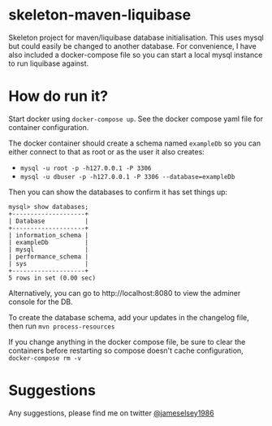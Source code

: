 skeleton-maven-liquibase
=======

Skeleton project for maven/liquibase database initialisation. This uses mysql but could easily be changed to another database. For convenience,
I have also included a docker-compose file so you can start a local mysql instance to run liquibase against.

How do run it?
=====

Start docker using `docker-compose up`. See the docker compose yaml file for container configuration.

The docker container should create a schema named `exampleDb` so you can either connect to that as root or as the user it also creates:

* `mysql -u root -p -h127.0.0.1 -P 3306`
* `mysql -u dbuser -p -h127.0.0.1 -P 3306 --database=exampleDb`


Then you can show the databases to confirm it has set things up:

```
mysql> show databases;
+--------------------+
| Database           |
+--------------------+
| information_schema |
| exampleDb          |
| mysql              |
| performance_schema |
| sys                |
+--------------------+
5 rows in set (0.00 sec)
```


Alternatively, you can go to http://localhost:8080 to view the adminer console for the DB.


To create the database schema, add your updates in the changelog file, then run `mvn process-resources`

If you change anything in the docker compose file, be sure to clear the containers before restarting so compose doesn't cache configuration, `docker-compose rm -v`


Suggestions
========
Any suggestions, please find me on twitter [@jameselsey1986](https://twitter.com/jameselsey1986)
